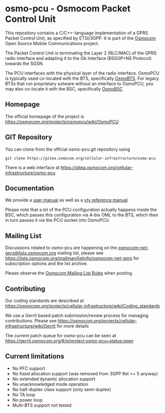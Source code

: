 osmo-pcu - Osmocom Packet Control Unit
======================================

This repository contains a C/C++-language implementation of a GPRS
Packet Control Unit, as specified by ETSI/3GPP.  It is part of the
[Osmocom](https://osmocom.org/) Open Source Mobile Communications
project.

The Packet Control Unit is terminating the Layer 2 (RLC/MAC) of the GPRS
radio interface and adapting it to the Gb Interface (BSSGP+NS Protocol)
towards the SGSN.

The PCU interfaces with the physical layer of the radio interface.
OsmoPCU is typically used co-located with the BTS, specifically
[OsmoBTS](https://osmocom.org/projects/osmobts/wiki).
For legacy BTSs that run proprietary sotware without an interface to
OsmoPCU, you may also co-locate it with the BSC, specifically
[OsmoBSC](https://osmocom.org/projects/openbsc/wiki/Osmo-bsc)

Homepage
--------

The official homepage of the project is
https://osmocom.org/projects/osmopcu/wiki/OsmoPCU

GIT Repository
--------------

You can clone from the official osmo-pcu.git repository using

	git clone https://gitea.osmocom.org/cellular-infrastructure/osmo-pcu

There is a web interface at <https://gitea.osmocom.org/cellular-infrastructure/osmo-pcu>

Documentation
-------------

We provide a
[user manual](http://ftp.osmocom.org/docs/latest/osmopcu-usermanual.pdf)
as well as a
[vty reference manual](http://ftp.osmocom.org/docs/latest/osmopcu-vty-reference.pdf)

Please note that a lot of the PCU configuration actually happens inside
the BSC, which passes this configuration via A-bis OML to the BTS, which
then in turn passes it via the PCU socket into OsmoPCU.

Mailing List
------------

Discussions related to osmo-pcu are happening on the
osmocom-net-gprs@lists.osmocom.org mailing list, please see
https://lists.osmocom.org/mailman/listinfo/osmocom-net-gprs for
subscription options and the list archive.

Please observe the [Osmocom Mailing List
Rules](https://osmocom.org/projects/cellular-infrastructure/wiki/Mailing_List_Rules)
when posting.

Contributing
------------

Our coding standards are described at
https://osmocom.org/projects/cellular-infrastructure/wiki/Coding_standards

We use a Gerrit based patch submission/review process for managing
contributions.  Please see
https://osmocom.org/projects/cellular-infrastructure/wiki/Gerrit for
more details

The current patch queue for osmo-pcu can be seen at
https://gerrit.osmocom.org/#/q/project:osmo-pcu+status:open


Current limitations
-------------------

 * No PFC support
 * No fixed allocation support (was removed from 3GPP Rel >= 5 anyway)
 * No extended dynamic allocation support
 * No unacknowledged mode operation
 * No half-duplex class support (only semi-duplex)
 * No TA loop
 * No power loop
 * Multi-BTS support not tested
